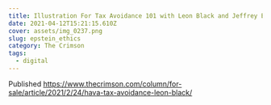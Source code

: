 ```yaml
---
title: Illustration For Tax Avoidance 101 with Leon Black and Jeffrey Epstein
date: 2021-04-12T15:21:15.610Z
cover: assets/img_0237.png
slug: epstein_ethics
category: The Crimson
tags:
  - digital
---
```

Published https://www.thecrimson.com/column/for-sale/article/2021/2/24/hava-tax-avoidance-leon-black/